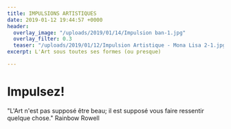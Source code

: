 ```yaml
---
title: IMPULSIONS ARTISTIQUES
date: 2019-01-12 19:44:57 +0000
header:
  overlay_image: "/uploads/2019/01/14/Impulsion ban-1.jpg"
  overlay_filter: 0.3
  teaser: "/uploads/2019/01/12/Impulsion Artistique - Mona Lisa 2-1.jpg"
excerpt: L'Art sous toutes ses formes (ou presque)

---
```

# Impulsez!

"L'Art n'est pas supposé être beau; il est supposé vous faire ressentir quelque chose." Rainbow Rowell